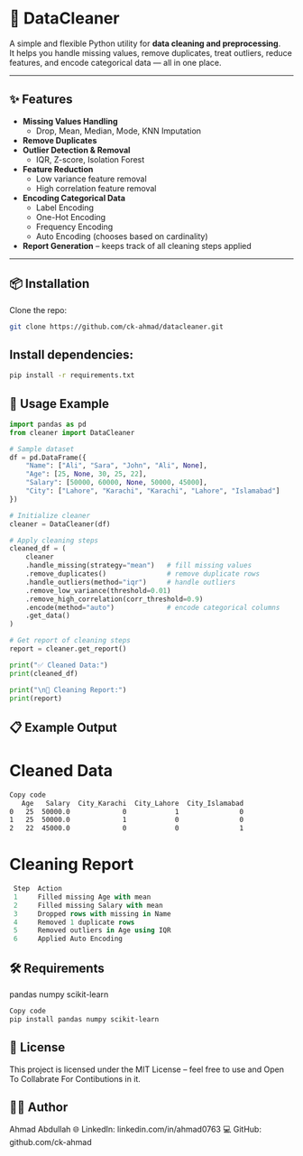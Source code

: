 # 🧹 DataCleaner

A simple and flexible Python utility for **data cleaning and preprocessing**.  
It helps you handle missing values, remove duplicates, treat outliers, reduce features, and encode categorical data — all in one place.  

---

## ✨ Features
- **Missing Values Handling**  
  - Drop, Mean, Median, Mode, KNN Imputation  
- **Remove Duplicates**  
- **Outlier Detection & Removal**  
  - IQR, Z-score, Isolation Forest  
- **Feature Reduction**  
  - Low variance feature removal  
  - High correlation feature removal  
- **Encoding Categorical Data**  
  - Label Encoding  
  - One-Hot Encoding  
  - Frequency Encoding  
  - Auto Encoding (chooses based on cardinality)  
- **Report Generation** – keeps track of all cleaning steps applied  

---

## 📦 Installation

Clone the repo:

```bash
git clone https://github.com/ck-ahmad/datacleaner.git
```
## Install dependencies:

```bash
pip install -r requirements.txt
```

## 🚀 Usage Example

``` python
import pandas as pd
from cleaner import DataCleaner

# Sample dataset
df = pd.DataFrame({
    "Name": ["Ali", "Sara", "John", "Ali", None],
    "Age": [25, None, 30, 25, 22],
    "Salary": [50000, 60000, None, 50000, 45000],
    "City": ["Lahore", "Karachi", "Karachi", "Lahore", "Islamabad"]
})

# Initialize cleaner
cleaner = DataCleaner(df)

# Apply cleaning steps
cleaned_df = (
    cleaner
    .handle_missing(strategy="mean")   # fill missing values
    .remove_duplicates()               # remove duplicate rows
    .handle_outliers(method="iqr")     # handle outliers
    .remove_low_variance(threshold=0.01)
    .remove_high_correlation(corr_threshold=0.9)
    .encode(method="auto")             # encode categorical columns
    .get_data()
)

# Get report of cleaning steps
report = cleaner.get_report()

print("✅ Cleaned Data:")
print(cleaned_df)

print("\n📝 Cleaning Report:")
print(report)
```
## 📋 Example Output
# Cleaned Data

``` bash
Copy code
   Age   Salary  City_Karachi  City_Lahore  City_Islamabad
0   25  50000.0             0            1               0
1   25  50000.0             1            0               0
2   22  45000.0             0            0               1
```
# Cleaning Report

``` sql
 Step  Action
 1     Filled missing Age with mean
 2     Filled missing Salary with mean
 3     Dropped rows with missing in Name
 4     Removed 1 duplicate rows
 5     Removed outliers in Age using IQR
 6     Applied Auto Encoding
```
## 🛠️ Requirements
pandas
numpy
scikit-learn

```bash
Copy code
pip install pandas numpy scikit-learn
```
## 📖 License
This project is licensed under the MIT License – feel free to use and Open To Collabrate For Contibutions in it.

## 👨‍💻 Author
Ahmad Abdullah
🌐 LinkedIn: linkedin.com/in/ahmad0763
💻 GitHub: github.com/ck-ahmad